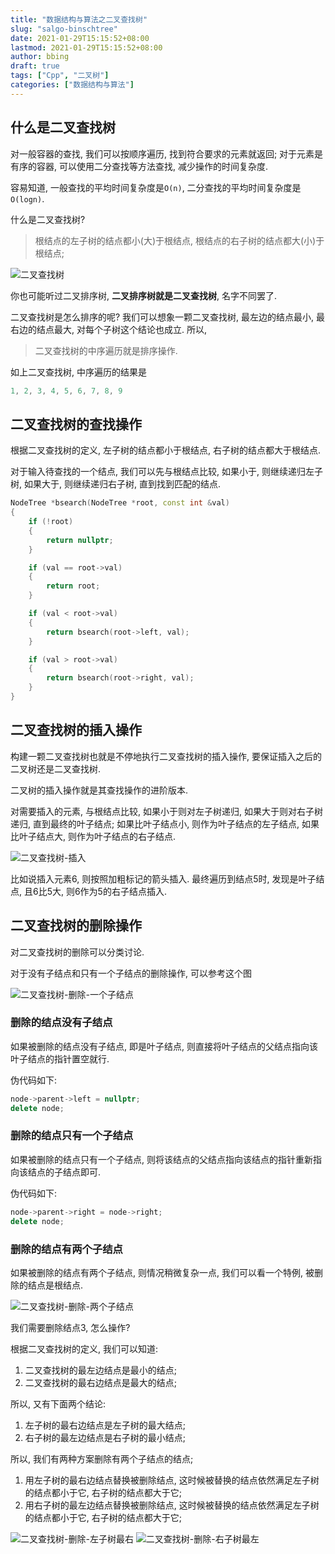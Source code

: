 ```yaml
---
title: "数据结构与算法之二叉查找树"
slug: "salgo-binschtree"
date: 2021-01-29T15:15:52+08:00
lastmod: 2021-01-29T15:15:52+08:00
author: bbing
draft: true
tags: ["Cpp", "二叉树"]
categories: ["数据结构与算法"]
---
```


## 什么是二叉查找树

对一般容器的查找, 我们可以按顺序遍历, 找到符合要求的元素就返回; 对于元素是有序的容器, 可以使用二分查找等方法查找, 减少操作的时间复杂度.

容易知道, 一般查找的平均时间复杂度是```O(n)```, 二分查找的平均时间复杂度是```O(logn)```.

什么是二叉查找树?

> 根结点的左子树的结点都小(大)于根结点, 根结点的右子树的结点都大(小)于根结点;

![二叉查找树](https://s3.ax1x.com/2021/01/29/yi2Nbn.png "二叉查找树")

你也可能听过二叉排序树, **二叉排序树就是二叉查找树**, 名字不同罢了.

二叉查找树是怎么排序的呢? 我们可以想象一颗二叉查找树, 最左边的结点最小, 最右边的结点最大, 对每个子树这个结论也成立. 所以,

> 二叉查找树的中序遍历就是排序操作.

如上二叉查找树, 中序遍历的结果是

```C++
1, 2, 3, 4, 5, 6, 7, 8, 9
```

## 二叉查找树的查找操作

根据二叉查找树的定义, 左子树的结点都小于根结点, 右子树的结点都大于根结点.

对于输入待查找的一个结点, 我们可以先与根结点比较, 如果小于, 则继续递归左子树, 如果大于, 则继续递归右子树, 直到找到匹配的结点.

```C++
NodeTree *bsearch(NodeTree *root, const int &val)
{
    if (!root)
    {
        return nullptr;
    }

    if (val == root->val)
    {
        return root;
    }

    if (val < root->val)
    {
        return bsearch(root->left, val);
    }

    if (val > root->val)
    {
        return bsearch(root->right, val);
    }
}
```

## 二叉查找树的插入操作

构建一颗二叉查找树也就是不停地执行二叉查找树的插入操作, 要保证插入之后的二叉树还是二叉查找树.

二叉树的插入操作就是其查找操作的进阶版本.

对需要插入的元素, 与根结点比较, 如果小于则对左子树递归, 如果大于则对右子树递归, 直到最终的叶子结点;
如果比叶子结点小, 则作为叶子结点的左子结点, 如果比叶子结点大, 则作为叶子结点的右子结点.

![二叉查找树-插入](https://s3.ax1x.com/2021/01/29/yi2tDs.png "二叉查找树-插入")

比如说插入元素6, 则按照加粗标记的箭头插入. 最终遍历到结点5时, 发现是叶子结点, 且6比5大, 则6作为5的右子结点插入.

## 二叉查找树的删除操作

对二叉查找树的删除可以分类讨论.

对于没有子结点和只有一个子结点的删除操作, 可以参考这个图

![二叉查找树-删除-一个子结点](https://s3.ax1x.com/2021/01/29/yi2Yuj.png "二叉查找树-删除-一个子结点")

### 删除的结点没有子结点

如果被删除的结点没有子结点, 即是叶子结点, 则直接将叶子结点的父结点指向该叶子结点的指针置空就行.

伪代码如下:
```C++
node->parent->left = nullptr;
delete node;
```

### 删除的结点只有一个子结点

如果被删除的结点只有一个子结点, 则将该结点的父结点指向该结点的指针重新指向该结点的子结点即可.

伪代码如下:
```C++
node->parent->right = node->right;
delete node;
```

### 删除的结点有两个子结点

如果被删除的结点有两个子结点, 则情况稍微复杂一点, 我们可以看一个特例, 被删除的结点是根结点.

![二叉查找树-删除-两个子结点](https://s3.ax1x.com/2021/01/29/yi2GvQ.png "二叉查找树-删除-两个子结点")

我们需要删除结点3, 怎么操作?

根据二叉查找树的定义, 我们可以知道:

1. 二叉查找树的最左边结点是最小的结点;
2. 二叉查找树的最右边结点是最大的结点;

所以, 又有下面两个结论:

1. 左子树的最右边结点是左子树的最大结点;
2. 右子树的最左边结点是右子树的最小结点;

所以, 我们有两种方案删除有两个子结点的结点;

1. 用左子树的最右边结点替换被删除结点, 这时候被替换的结点依然满足左子树的结点都小于它, 右子树的结点都大于它;
2. 用右子树的最左边结点替换被删除结点, 这时候被替换的结点依然满足左子树的结点都小于它, 右子树的结点都大于它;

![二叉查找树-删除-左子树最右](https://s3.ax1x.com/2021/01/29/yi238S.png "二叉查找树-删除-左子树最右")
![二叉查找树-删除-右子树最左](https://s3.ax1x.com/2021/01/29/yi28gg.png "二叉查找树-删除-右子树最左")